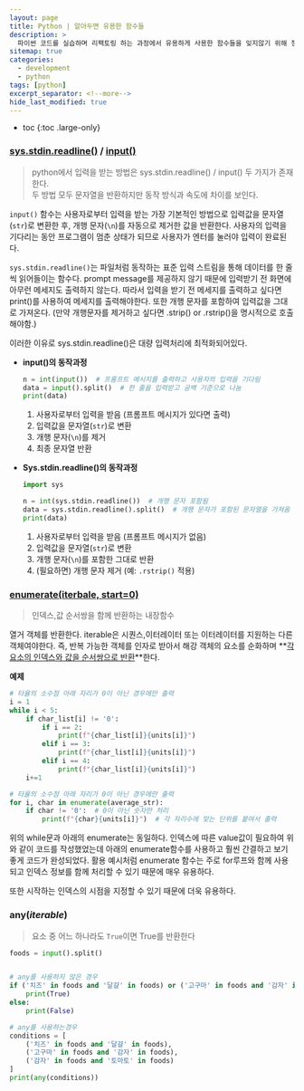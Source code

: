 ```yaml
---
layout: page
title: Python | 알아두면 유용한 함수들 
description: >
  파이썬 코드를 실습하며 리팩토링 하는 과정에서 유용하게 사용한 함수들을 잊지않기 위해 정리
sitemap: true
categories:
  - development
  - python 
tags: [python]
excerpt_separator: <!--more-->
hide_last_modified: true
---
```

* toc
{:toc .large-only}
<!--more-->



### [sys.stdin.readline()](https://docs.python.org/3/library/sys.html#sys.stdin) / [input()](https://docs.python.org/3/library/functions.html#input) 

> python에서 입력을 받는 방법은 sys.stdin.readline() / input() 두 가지가 존재한다. <br>두 방법 모두 문자열을 반환하지만 동작 방식과 속도에 차이를 보인다. 

`input()` 함수는 사용자로부터 입력을 받는 가장 기본적인 방법으로 입력값을 문자열(`str`)로 변환한 후, 개행 문자(`\n`)를 자동으로 제거한 값을 반환한다. 사용자의 입력을 기다리는 동안 프로그램이 멈춘 상태가 되므로 사용자가 엔터를 눌러야 입력이 완료된다. 

`sys.stdin.readline()`는 파일처럼 동작하는 표준 입력 스트림을 통해 데이터를 한 줄씩 읽어들이는 함수다. prompt message를 제공하지 않기 때문에 입력받기 전 화면에 아무런 메세지도 출력하지 않는다. 따라서 입력을 받기 전 메세지를 출력하고 싶다면 print()를 사용하여 메세지를 출력해야한다. 또한 개행 문자를 포함하여 입력값을 그대로 가져온다. (만약 개행문자를 제거하고 싶다면 .strip() or .rstrip()을 명시적으로 호출해야함.)

이러한 이유로 sys.stdin.readline()은 대량 입력처리에 최적화되어있다. 

- **input()의 동작과정**

  ```python
  n = int(input())  # 프롬프트 메시지를 출력하고 사용자의 입력을 기다림
  data = input().split()  # 한 줄을 입력받고 공백 기준으로 나눔
  print(data)
  ```

  1. 사용자로부터 입력을 받음 (프롬프트 메시지가 있다면 출력)
  2. 입력값을 문자열(`str`)로 변환
  3. 개행 문자(`\n`)를 제거
  4. 최종 문자열 반환

- **Sys.stdin.readline()의 동작과정**

  ```python
  import sys
  
  n = int(sys.stdin.readline())  # 개행 문자 포함됨
  data = sys.stdin.readline().split()  # 개행 문자가 포함된 문자열을 가져옴
  print(data)
  ```

  1. 사용자로부터 입력을 받음 (프롬프트 메시지가 없음)
  2. 입력값을 문자열(`str`)로 변환
  3. 개행 문자(`\n`)를 포함한 그대로 반환
  4. (필요하면) 개행 문자 제거 (예: `.rstrip()` 적용)



### [enumerate(iterbale, start=0)](https://docs.python.org/ko/3/library/functions.html#enumerate)

> 인덱스,값 순서쌍을 함께 반환하는 내장함수

열거 객체를 반환한다. iterable은 시퀀스,이터레이터 또는 이터레이터를 지원하는 다른 객체여야한다. 즉, 반복 가능한 객체를 인자로 받아서 해강 객체의 요소를 순화하며 **<u>각 요소의 인덱스와 값을 순서쌍으로 반환</u>**한다.

**예제**

```python
# 타율의 소수점 아래 자리가 0이 아닌 경우에만 출력
i = 1
while i < 5:
    if char_list[i] != '0':
        if i == 2:
            print(f"{char_list[i]}{units[i]}")
        elif i == 3:
            print(f"{char_list[i]}{units[i]}")
        elif i == 4:
            print(f"{char_list[i]}{units[i]}")
    i+=1

# 타율의 소수점 아래 자리가 0이 아닌 경우에만 출력
for i, char in enumerate(average_str):
    if char != '0':  # 0이 아닌 숫자만 처리
        print(f"{char}{units[i]}")  # 각 자리수에 맞는 단위를 붙여서 출력
```

위의 while문과 아래의 enumerate는 동일하다. 인덱스에 따른 value값이 필요하여 위와 같이 코드를 작성했었는데 아래의 enumerate함수를 사용하고 훨씬 간결하고 보기좋게 코드가 완성되었다. 활용 예시처럼 enumerate 함수는 주로 for루프와 함께 사용되고 인덱스 정보를 함께 처리할 수 있기 때문에 매우 유용하다.

또한 시작하는 인덱스의 시점을 지정할 수 있기 때문에 더욱 유용하다.

### any(*iterable*)

> 요소 중 어느 하나라도 `True`이면 True를 반환한다

```python
foods = input().split()


# any를 사용하지 않은 경우
if ('치즈' in foods and '달걀' in foods) or ('고구마' in foods and '감자' in foods) or ('감자' in foods and '토마토' in foods):
    print(True)
else:
    print(False)

# any를 사용하는경우 
conditions = [
    ('치즈' in foods and '달걀' in foods),
    ('고구마' in foods and '감자' in foods),
    ('감자' in foods and '토마토' in foods)
]
print(any(conditions))
```

